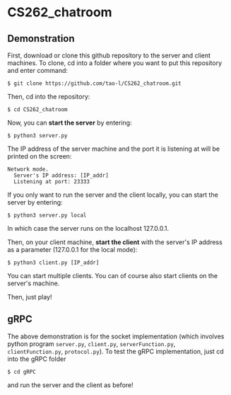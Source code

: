 # CS262_chatroom
## Demonstration
First, download or clone this github repository to the server and client machines.  To clone, cd into a folder where you want to put this repository and enter command: 
```console
$ git clone https://github.com/tao-l/CS262_chatroom.git
```
Then, cd into the repository: 
```console
$ cd CS262_chatroom
```
Now, you can __start the server__ by entering: 
```console
$ python3 server.py
```
The IP address of the server machine and the port it is listening at will be printed on the screen: 
```console
Network mode.
  Server's IP address: [IP_addr]
  Listening at port: 23333
```
If you only want to run the server and the client locally, you can start the server by entering: 
```console
$ python3 server.py local
```
In which case the server runs on the localhost 127.0.0.1. 

Then, on your client machine, __start the client__ with the server's IP address as a parameter (127.0.0.1 for the local mode):
```console
$ python3 client.py [IP_addr]
```
You can start multiple clients.  You can of course also start clients on the server's machine. 

Then, just play! 

## gRPC
The above demonstration is for the socket implementation (which involves python program `server.py`, `client.py`, `serverFunction.py`, `clientFunction.py`, `protocol.py`).  To test the gRPC implementation, just cd into the gRPC folder 
```console
$ cd gRPC
```
and run the server and the client as before!  
